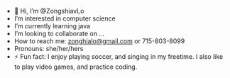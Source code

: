 - 👋 Hi, I’m @ZongshiavLo
-  I’m interested in computer science
-  I’m currently learning java 
-  I’m looking to collaborate on ...
-  How to reach me: zonghialo@gmail.com or 715-803-8099
-  Pronouns: she/her/hers
- ⚡ Fun fact: I enjoy playing soccer, and singing in my freetime. I also like to play video games, and practice coding.

